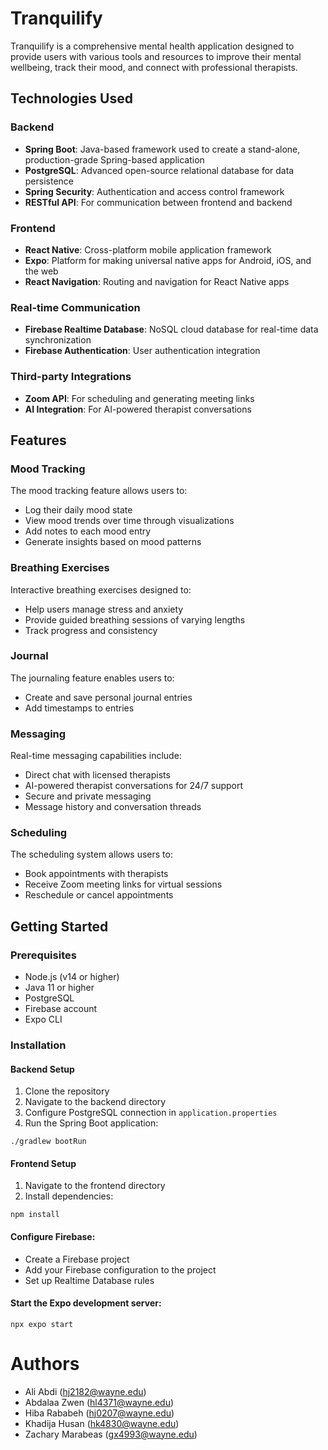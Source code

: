# Tranquilify

Tranquilify is a comprehensive mental health application designed to provide users with various tools and resources to improve their mental wellbeing, track their mood, and connect with professional therapists.

## Technologies Used

### Backend
- **Spring Boot**: Java-based framework used to create a stand-alone, production-grade Spring-based application
- **PostgreSQL**: Advanced open-source relational database for data persistence
- **Spring Security**: Authentication and access control framework
- **RESTful API**: For communication between frontend and backend

### Frontend
- **React Native**: Cross-platform mobile application framework
- **Expo**: Platform for making universal native apps for Android, iOS, and the web
- **React Navigation**: Routing and navigation for React Native apps

### Real-time Communication
- **Firebase Realtime Database**: NoSQL cloud database for real-time data synchronization
- **Firebase Authentication**: User authentication integration

### Third-party Integrations
- **Zoom API**: For scheduling and generating meeting links
- **AI Integration**: For AI-powered therapist conversations

## Features

### Mood Tracking
The mood tracking feature allows users to:
- Log their daily mood state
- View mood trends over time through visualizations
- Add notes to each mood entry
- Generate insights based on mood patterns

### Breathing Exercises
Interactive breathing exercises designed to:
- Help users manage stress and anxiety
- Provide guided breathing sessions of varying lengths
- Track progress and consistency

### Journal
The journaling feature enables users to:
- Create and save personal journal entries
- Add timestamps to entries

### Messaging
Real-time messaging capabilities include:
- Direct chat with licensed therapists
- AI-powered therapist conversations for 24/7 support
- Secure and private messaging
- Message history and conversation threads

### Scheduling
The scheduling system allows users to:
- Book appointments with therapists
- Receive Zoom meeting links for virtual sessions
- Reschedule or cancel appointments

## Getting Started

### Prerequisites
- Node.js (v14 or higher)
- Java 11 or higher
- PostgreSQL
- Firebase account
- Expo CLI

### Installation

#### Backend Setup
1. Clone the repository
2. Navigate to the backend directory
3. Configure PostgreSQL connection in `application.properties`
4. Run the Spring Boot application:

```
./gradlew bootRun
```

#### Frontend Setup
1. Navigate to the frontend directory
2. Install dependencies:

```
npm install
```

#### Configure Firebase:
- Create a Firebase project
- Add your Firebase configuration to the project
- Set up Realtime Database rules

#### Start the Expo development server:

```
npx expo start
```

# Authors
* Ali Abdi (hj2182@wayne.edu)
* Abdalaa Zwen (hl4371@wayne.edu)
* Hiba Rababeh (hj0207@wayne.edu)
* Khadija Husan (hk4830@wayne.edu)
* Zachary Marabeas (gx4993@wayne.edu)
